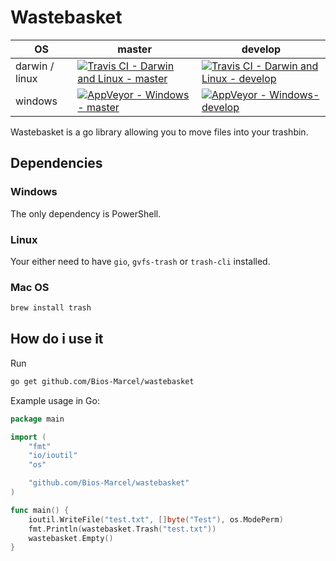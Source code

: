 # Wastebasket

| OS | master | develop |
| - | - | - |
| darwin / linux | [![Travis CI - Darwin and Linux - master](https://travis-ci.org/Bios-Marcel/wastebasket.svg?branch=master)](https://travis-ci.org/Bios-Marcel/wastebasket) | [![Travis CI - Darwin and Linux - develop](https://travis-ci.org/Bios-Marcel/wastebasket.svg?branch=develop)](https://travis-ci.org/Bios-Marcel/wastebasket) |
| windows | [![AppVeyor - Windows - master](https://ci.appveyor.com/api/projects/status/8tsgphvg9jn3mms2?svg=true)](https://ci.appveyor.com/project/Bios-Marcel/wastebasket) | [![AppVeyor - Windows- develop](https://ci.appveyor.com/api/projects/status/8tsgphvg9jn3mms2/branch/develop?svg=true)](https://ci.appveyor.com/project/Bios-Marcel/wastebasket) |

Wastebasket is a go library allowing you to move files into your trashbin.

## Dependencies

### Windows

The only dependency is PowerShell.

### Linux

Your either need to have `gio`, `gvfs-trash` or `trash-cli` installed.

### Mac OS

```bash
brew install trash
```

## How do i use it

Run

```bash
go get github.com/Bios-Marcel/wastebasket
```

Example usage in Go:

```GO
package main

import (
    "fmt"
    "io/ioutil"
    "os"

    "github.com/Bios-Marcel/wastebasket"
)

func main() {
    ioutil.WriteFile("test.txt", []byte("Test"), os.ModePerm)
    fmt.Println(wastebasket.Trash("test.txt"))
    wastebasket.Empty()
}

```